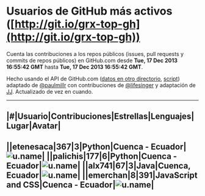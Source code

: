   # Usuarios de GitHub más activos ([http://git.io/grx-top-gh](http://git.io/grx-top-gh))

  Cuenta las contribuciones a los repos públicos (issues, pull requests y commits de repos públicos) en GitHub.com desde  **Tue, 17 Dec 2013 16:55:42 GMT** hasta **Tue, 17 Dec 2013 16:55:42 GMT**.

  Hecho usando el API de GitHub.com ([datos en otro directorio](https://github.com/JJ/top-github-users-data/tree/master/data), [script](https://github.com/JJ/top-github-users)) adaptado de [@paulmillr](https://github.com/paulmillr) con contribuciones de [@lifesinger](https://github.com/lifesinger) y adaptación de [JJ](http://jj.github.io). Actualizado de vez en cuando.

--------------------------------------
|#|Usuario|Contribuciones|Estrellas|Lenguajes|Lugar|Avatar|
--------------------------------------
||etenesaca|367|3|Python|Cuenca - Ecuador|![u.name](https://avatars1.githubusercontent.com/u/3594639?v=3&s=400)|
||palichis|177|6|Python|Cuenca - Ecuador|![u.name](https://avatars2.githubusercontent.com/u/697345?v=3&s=400)|
||alx741|67|3|Java|Cuenca, Ecuador|![u.name](https://avatars3.githubusercontent.com/u/2545720?v=3&s=400)|
||emerchan|8|391|JavaScript and CSS|Cuenca - Ecuador|![u.name](https://avatars2.githubusercontent.com/u/9324283?v=3&s=400)|
--------------------------------------